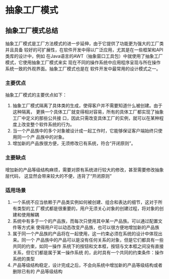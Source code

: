 # 抽象工厂模式
## 抽象工厂模式总结
抽象工厂模式是工厂方法模式的进一步延伸，由于它提供了功能更为强大的工厂类并且具备
较好的可扩展性，在软件开发中得以广泛应用，尤其是在一些框架和API类库的设计中，例如
在Java语言的AWT（抽象窗口工具包）中就使用了抽象工厂模式，它使用抽象工厂模式来实
现在不同的操作系统中应用程序呈现与所在操作系统一致的外观界面。抽象工厂模式也是在
软件开发中最常用的设计模式之一。

### 主要优点
抽象工厂模式的主要优点如下：

1. 抽象工厂模式隔离了具体类的生成，使得客户并不需要知道什么被创建。由于这种隔离，
更换一个具体工厂就变得相对容易，所有的具体工厂都实现了抽象工厂中定义的那些公共接
口，因此只需改变具体工厂的实例，就可以在某种程度上改变整个软件系统的行为。
2. 当一个产品族中的多个对象被设计成一起工作时，它能够保证客户端始终只使用同一个产
品族中的对象。
3. 增加新的产品族很方便，无须修改已有系统，符合“开闭原则”。

### 主要缺点

增加新的产品等级结构麻烦，需要对原有系统进行较大的修改，甚至需要修改抽象层代码，
这显然会带来较大的不便，违背了“开闭原则”

### 适用场景

1. 一个系统不应当依赖于产品类实例如何被创建、组合和表达的细节，这对于所有类型的工
    厂模式都是很重要的，用户无须关心对象的创建过程，将对象的创建和使用解耦
2. 系统中有多于一个的产品族，而每次只使用其中某一产品族。可以通过配置文件等方式来
   使得用户可以动态改变产品族，也可以很方便地增加新的产品族
3. 属于同一个产品族的产品将在一起使用，这一约束必须在系统的设计中体现出来。同一个
   产品族中的产品可以是没有任何关系的对象，但是它们都具有一些共同的约束，如同一操作
   系统下的按钮和文本框，按钮与文本框之间没有直接关系，但它们都是属于某一操作系统
   的，此时具有一个共同的约束条件：操作系统的类型
4. 产品等级结构稳定，设计完成之后，不会向系统中增加新的产品等级结构或者删除已有的
   产品等级结构
